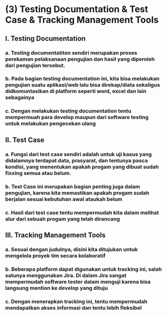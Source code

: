 # (3) Testing Documentation & Test Case & Tracking Management Tools

## I. Testing Documentation

### a. Testing documentatiton sendiri merupakan  proses perekaman pelaksanaan pengujian dan hasil yang diperoleh dari pengujian tersebut.
### b. Pada bagian testing documentation ini, kita bisa melakukan pengujian suatu aplikasi/web lalu bisa direkap/diata sekaligus didkomuntasikan di platform seperti word, excel dan lain sebagainya
### c. Dengan melakukan testing documentation tentu mempermuah para develop maupun dari software testing untuk melakukan pengecekan ulang

## II. Test Case

### a. Fungsi dari test case sendiri adalah untuk uji kasus yang didalamnya terdapat data, prasyarat, dan tentunya pasca kondisi, yang menentukan apakah progam yang dibuat sudah fixxing semua atau belum.
### b. Test Case ini merupakan bagian penting juga dalam pengujian, karena kita memastikan apakah progam sudah berjalan sesuai kebutuhan awal ataukah belum
### c. Hasil dari test case tentu mempermudah kita dalam melihat alur dari sebuah progam yang telah dirancang

## III. Tracking Management Tools

### a. Sesuai dengan judulnya, disini kita ditujukan untuk mengelola proyek tim secara kolaboratif
### b. Beberapa platform dapat digunakan untuk tracking ini, salah satunya menggunakan Jira. Di dalam Jira sangat mempermudah software tester dalam menguji karena bisa langsung mention ke develop yang dituju
### c. Dengan menerapkan tracking ini, tentu mempermudah mendapatkan akses informasi dan tentu lebih fleksibel